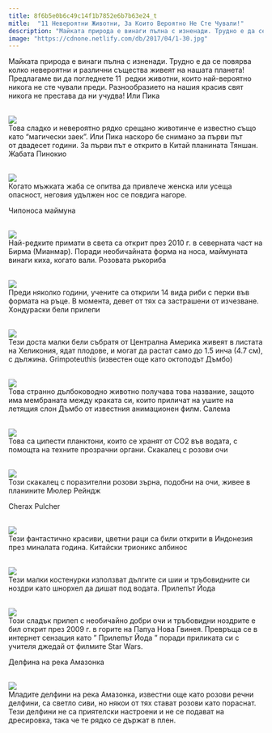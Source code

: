 ```yaml
---
title: 8f6b5e0b6c49c14f1b7852e6b7b63e24_t
mitle:  "11 Невероятни Животни, За Които Вероятно Не Сте Чували!"
description: "Майката природа е винаги пълна с изненади. Трудно е да се повярва колко невероятни и различни същества живеят на нашата планета! Предлагаме ви да погледнете 11  ред"
image: "https://cdnone.netlify.com/db/2017/04/1-30.jpg"
---
```


 <p>Майката природа е винаги пълна с изненади. Трудно е да се повярва колко невероятни и различни същества живеят на нашата планета! Предлагаме ви да погледнете 11  редки животни, които най-вероятно никога не сте чували преди. Разнообразието на нашия красив свят никога не престава да ни учудва! Или Пика</p>       <p> <br/><img src="https://cdnone.netlify.com/db/2017/04/1-30.jpg"/><br/> Това сладко и невероятно рядко срещано животинче е известно също като “магически заек”. Или Пика наскоро бе снимано за първи път от двадесет години. За първи път е открито в Китай планината Тяншан. Жабата Пинокио</p> <p> <br/><img src="https://cdnone.netlify.com/db/2017/04/2-28.jpg"/><br/> Когато мъжката жаба се опитва да привлече женска или усеща опасност, неговия удължен нос се повдига нагоре.</p> <p> Чипоноса маймуна</p>      <p> <br/><img src="https://cdnone.netlify.com/db/2017/04/3-28.jpg"/><br/> Най-редките примати в света са открит през 2010 г. в северната част на Бирма (Мианмар). Поради необичайната форма на носа, маймуната винаги киха, когато вали. Розовата ръкориба</p> <p> <br/><img src="https://cdnone.netlify.com/db/2017/04/4-27.jpg"/><br/> Преди няколко години, учените са открили 14 вида риби с перки във формата на ръце. В момента, девет от тях са застрашени от изчезване. Хондураски бели прилепи</p> <p> <br/><img src="https://cdnone.netlify.com/db/2017/04/5-25.jpg"/><br/> Тези доста малки бели събратя от Централна Америка живеят в листата на Хеликония, ядат плодове, и могат да растат само до 1.5 инча (4.7 см), с дължина. Grimpoteuthis (известен още като октоподът Дъмбо)</p> <p> <br/><img src="https://cdnone.netlify.com/db/2017/04/6-25.jpg"/><br/> Това странно дълбоководно животно получава това название, защото има мембраната между краката си, които приличат на ушите на летящия слон Дъмбо от известния анимационен филм. Салема</p>      <p> <br/><img src="https://cdnone.netlify.com/db/2017/04/7-25.jpg"/><br/> Това са ципести планктони, които се хранят от СО2 във водата, с помощта на техните прозрачни органи. Скакалец с розови очи</p> <p> <br/><img src="https://cdnone.netlify.com/db/2017/04/8-25.jpg"/><br/> Този скакалец с поразителни розови зърна, подобни на очи, живее в планините Мюлер Рейндж</p> <p> Cherax Pulcher</p> <p> <br/><img src="https://cdnone.netlify.com/db/2017/04/9-25.jpg"/><br/> Тези фантастично красиви, цветни раци са били открити в Индонезия през миналата година. Китайски трионикс албинос</p> <p> <br/><img src="https://cdnone.netlify.com/db/2017/04/10-24.jpg"/><br/> Тези малки костенурки използват дългите си шии и тръбовидните си ноздри като шнорхел да дишат под водата. Прилепът Йода</p> <p> <br/><img src="https://cdnone.netlify.com/db/2017/04/11-22.jpg"/><br/> Този сладък прилеп с необичайно добри очи и тръбовидни ноздрите е бил открит през 2009 г. в горите на Папуа Нова Гвинея. Превръща се в интернет сензация като ” Прилепът Йода ” поради приликата си с учителя джедай от филмите Star Wars.</p>      <p> Делфина на река Амазонка</p> <p> <br/><img src="https://cdnone.netlify.com/db/2017/04/12-21.jpg"/><br/> Младите делфини на река Амазонка, известни още като розови речни делфини, са светло сиви, но някои от тях стават розови като пораснат. Тези делфини не са приятелски настроени и не се подават на дресировка, така че те рядко се държат в плен.</p>       
